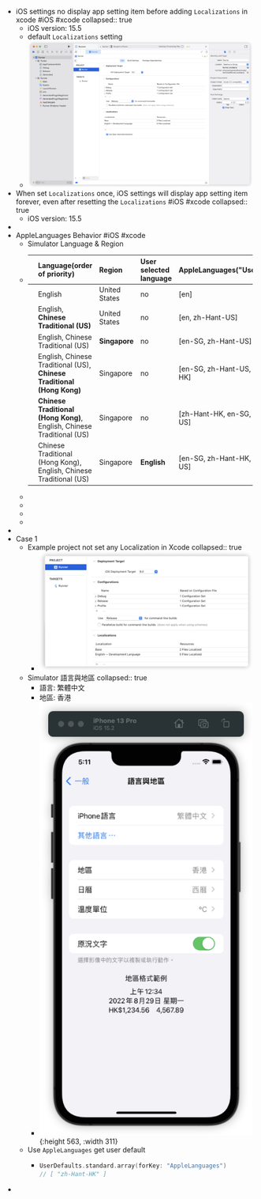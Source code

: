 - iOS settings no display app setting item before adding `Localizations` in xcode #iOS #xcode
  collapsed:: true
	- iOS version: 15.5
	- default `Localizations` setting
	- ![image.png](../assets/image_1655287401953_0.png)
- When set `Localizations` once, iOS settings will display app setting item forever, even after resetting the `Localizations` #iOS #xcode
  collapsed:: true
	- iOS version: 15.5
-
- AppleLanguages Behavior  #iOS #xcode
	- Simulator Language & Region
	- ||Language(order of priority)|Region|User selected language|AppleLanguages("UserDefaults")|
	  |--|--|--|--|--|
	  ||English|United States|no|[en]|
	  ||English, **Chinese Traditional (US)**|United States|no|[en, zh-Hant-US]|
	  ||English, Chinese Traditional (US)|**Singapore**|no|[en-SG, zh-Hant-US]|
	  ||English, Chinese Traditional (US), **Chinese Traditional (Hong Kong)**|Singapore|no|[en-SG, zh-Hant-US, zh-Hant-HK]|
	  ||**Chinese Traditional (Hong Kong)**, English, Chinese Traditional (US)|Singapore|no|[zh-Hant-HK, en-SG, zh-Hant-US]|
	  ||Chinese Traditional (Hong Kong), English, Chinese Traditional (US)|Singapore|**English**|[en-SG, zh-Hant-HK, zh-Hant-US]|
	-
	-
	-
	-
-
- Case 1
	- Example project not set any Localization in Xcode
	  collapsed:: true
		- ![image.png](../assets/image_1655284191132_0.png)
	- Simulator 語言與地區
	  collapsed:: true
		- 語言: 繁體中文
		- 地區: 香港
		- ![image.png](../assets/image_1655284278188_0.png){:height 563, :width 311}
	- Use `AppleLanguages` get user default
		- ```swift
		  UserDefaults.standard.array(forKey: "AppleLanguages")
		  // [ "zh-Hant-HK" ]
		  ```
-